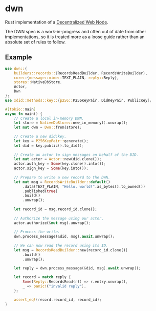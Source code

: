 # dwn

<!-- cargo-rdme start -->

Rust implementation of a [Decentralized Web Node](https://identity.foundation/decentralized-web-node/spec/).

The DWN spec is a work-in-progress and often out of date from other implementations,
so it is treated more as a loose guide rather than an absolute set of rules to follow.

## Example

```rust
use dwn::{
    builders::records::{RecordsReadBuilder, RecordsWriteBuilder},
    core::{message::mime::TEXT_PLAIN, reply::Reply},
    stores::NativeDbStore,
    Actor,
    Dwn
};
use xdid::methods::key::{p256::P256KeyPair, DidKeyPair, PublicKey};

#[tokio::main]
async fn main() {
    // Create a local in-memory DWN.
    let store = NativeDbStore::new_in_memory().unwrap();
    let mut dwn = Dwn::from(store);
   
    // Create a new did:key.
    let key = P256KeyPair::generate();
    let did = key.public().to_did();
   
    // Create an actor to sign messages on behalf of the DID.
    let mut actor = Actor::new(did.clone());
    actor.auth_key = Some(key.clone().into());
    actor.sign_key = Some(key.into());
   
    // Prepare to write a new record to the DWN.
    let mut msg = RecordsWriteBuilder::default()
        .data(TEXT_PLAIN, "Hello, world!".as_bytes().to_owned())
        .published(true)
        .build()
        .unwrap();
   
    let record_id = msg.record_id.clone();
   
    // Authorize the message using our actor.
    actor.authorize(&mut msg).unwrap();
   
    // Process the write.
    dwn.process_message(&did, msg).await.unwrap();
   
    // We can now read the record using its ID.
    let msg = RecordsReadBuilder::new(record_id.clone())
        .build()
        .unwrap();
   
    let reply = dwn.process_message(&did, msg).await.unwrap();

    let record = match reply {
        Some(Reply::RecordsRead(r)) => r.entry.unwrap(),
        _ => panic!("invalid reply"),
    };

    assert_eq!(record.record_id, record_id);
}
```

<!-- cargo-rdme end -->
